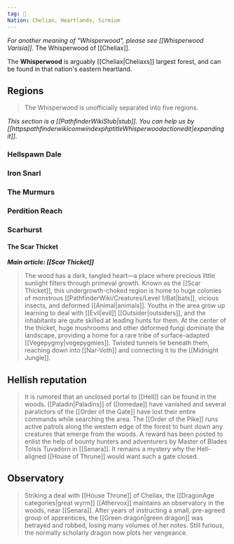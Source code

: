 ```yaml
---
tag: 🌲
Nation: Cheliax, Heartlands, Sirmium
---
```

*For another meaning of "Whisperwood", please see [[Whisperwood Varisia]].*
The Whisperwood of [[Cheliax]].
> 
The **Whisperwood** is arguably [[Cheliax|Cheliaxs]] largest forest, and can be found in that nation's eastern heartland.



## Regions

> The Whisperwood is unofficially separated into five regions.



*This section is a [[PathfinderWikiStub|stub]]. You can help us by [[httpspathfinderwikicomwindexphptitleWhisperwoodactionedit|expanding it]].*


### Hellspawn Dale


### Iron Snarl


### The Murmurs


### Perdition Reach


### Scarhurst


#### The Scar Thicket

***Main article: [[Scar Thicket]]***
> The wood has a dark, tangled heart—a place where precious little sunlight filters through primeval growth. Known as the [[Scar Thicket]], this undergrowth-choked region is home to huge colonies of monstrous [[PathfinderWiki/Creatures/Level 1/Bat|bats]], vicious insects, and deformed [[Animal|animals]]. Youths in the area grow up learning to deal with [[Evil|evil]] [[Outsider|outsiders]], and the inhabitants are quite skilled at leading hunts for them. At the center of the thicket, huge mushrooms and other deformed fungi dominate the landscape, providing a home for a rare tribe of surface-adapted [[Vegepygmy|vegepygmies]]. Twisted tunnels lie beneath them, reaching down into [[Nar-Voth]] and connecting it to the [[Midnight Jungle]].


## Hellish reputation

> It is rumored that an unclosed portal to [[Hell]] can be found in the woods. [[Paladin|Paladins]] of [[Iomedae]] have vanished and several paralictors of the [[Order of the Gate]] have lost their entire commands while searching the area. The [[Order of the Pike]] runs active patrols along the western edge of the forest to hunt down any creatures that emerge from the woods. A reward has been posted to enlist the help of bounty hunters and adventurers by Master of Blades Tolsis Tuvadorn in [[Senara]]. It remains a mystery why the Hell-aligned [[House of Thrune]] would want such a gate closed.


## Observatory

> Striking a deal with [[House Thrune]] of Cheliax, the [[DragonAge categories|great wyrm]] [[Athervox]] maintains an observatory in the woods, near [[Senara]]. After years of instructing a small, pre-agreed group of apprentices, the [[Green dragon|green dragon]] was betrayed and robbed, losing many volumes of her notes. Still furious, the normally scholarly dragon now plots her vengeance.









